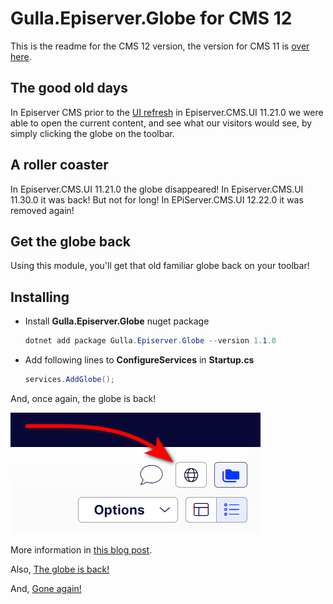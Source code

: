 # Gulla.Episerver.Globe for CMS 12

This is the readme for the CMS 12 version, the version for CMS 11 is [over here](https://github.com/tomahg/Gulla.ViewOnWebsite/tree/CMS11).

## The good old days

In Episerver CMS prior to the [UI refresh](https://world.episerver.com/blogs/ryan-bare/dates/2019/6/cms-ui-refresh/) in Episerver.CMS.UI 11.21.0 we were able to open the current content, and see what our visitors would see, by simply clicking the globe on the toolbar.

## A roller coaster

In Episerver.CMS.UI 11.21.0 the globe disappeared! In Episerver.CMS.UI 11.30.0 it was back! But not for long! In EPiServer.CMS.UI 12.22.0 it was removed again!

## Get the globe back

Using this module, you'll get that old familiar globe back on your toolbar!

## Installing

-   Install **Gulla.Episerver.Globe** nuget package 
    ```cs
    dotnet add package Gulla.Episerver.Globe --version 1.1.0
    ```
-   Add following lines to **ConfigureServices** in **Startup.cs**
    ```cs
    services.AddGlobe();
    ```


And, once again, the globe is back!

![New globe](images/newnewglobe.png)

More information in [this blog post](https://www.gulla.net/no/blog/put-the-globe-back-in-episerver/).

Also, [The globe is back!](https://www.gulla.net/no/blog/the-globe-is-back/)

And, [Gone again!](https://www.gulla.net/en/blog/optimizely-cms-with-new-menu-system/)
